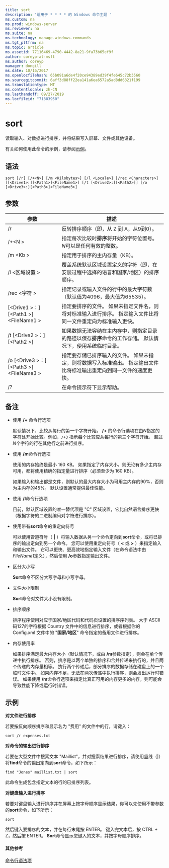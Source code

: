 ```yaml
---
title: sort
description: '适用于 * * * * 的 Windows 命令主题 '
ms.custom: na
ms.prod: windows-server
ms.reviewer: na
ms.suite: na
ms.technology: manage-windows-commands
ms.tgt_pltfrm: na
ms.topic: article
ms.assetid: 77116469-4790-4442-8a21-9fa73b65ef9f
author: coreyp-at-msft
ms.author: coreyp
manager: dongill
ms.date: 10/16/2017
ms.openlocfilehash: 65b091a6de4f20ce94389ed39f4fe645c72b3560
ms.sourcegitcommit: 6aff3d88ff22ea141a6ea6572a5ad8dd6321f199
ms.translationtype: MT
ms.contentlocale: zh-CN
ms.lasthandoff: 09/27/2019
ms.locfileid: "71383950"
---
```

# <a name="sort"></a>sort



读取输入、对数据进行排序，并将结果写入屏幕、文件或其他设备。

有关如何使用此命令的示例，请参阅[示例](#BKMK_examples)。

## <a name="syntax"></a>语法

```
sort [/r] [/+<N>] [/m <Kilobytes>] [/l <Locale>] [/rec <Characters>] [[<Drive1>:][<Path1>]<FileName1>] [/t [<Drive2>:][<Path2>]] [/o [<Drive3>:][<Path3>]<FileName3>]
```

## <a name="parameters"></a>参数

|参数|描述|
|---------|-----------|
|/r|反转排序顺序（即，从 Z 到 A，从9到0）。|
|/+\<N >|指定每次比较时**排序**将开始的字符位置号。 *N*可以是任何有效的整数。|
|/m \<Kb >|指定用于排序的主内存量（KB）。|
|/l \<区域设置 >|覆盖系统默认区域设置定义的字符（即，在安装过程中选择的语言和国家/地区）的排序顺序。|
|/rec \<字符 >|指定记录或输入文件的行中的最大字符数（默认值为4096，最大值为65535）。|
|[\<Drive1 >：][\<Path1 >]\<FileName1 >|指定要排序的文件。 如果未指定文件名，则将对标准输入进行排序。 指定输入文件比将同一文件重定向为标准输入更快。|
|/t [\<Drive2 >：] [\<Path2 >]|如果数据无法容纳在主内存中，则指定目录的路径以保存**排序**命令的工作存储。 默认情况下，使用系统临时目录。|
|/o [\<Drive3 >：] [\<Path3 >]\<FileName3 >|指定要存储已排序输入的文件。 如果未指定，则将数据写入标准输出。 指定输出文件比将标准输出重定向到同一文件的速度更快。|
|/?|在命令提示符下显示帮助。|

## <a name="remarks"></a>备注

-   使用 **/+** 命令行选项

    默认情况下，比较从每行的第一个字符开始。 **/+** 的命令行选项在由*N*指定的字符处开始比较。例如，`/+3` 指示每个比较应从每行的第三个字符开始。 超过*N*个字符的行在其他行之前进行排序。
-   使用 **/m**命令行选项

    使用的内存始终是最小 160 KB。 如果指定了内存大小，则无论有多少主内存可用，都将使用精确的指定量进行排序（必须至少为 160 KB）。

    如果输入和输出都是文件，则默认的最大内存大小为可用主内存的90%，否则为主内存的45%。 默认设置通常提供最佳性能。
-   使用 **/l**命令行选项

    目前，默认区域设置的唯一替代项是 "C" 区域设置，它比自然语言排序更快（根据字符的二进制编码对字符进行排序）。
-   使用带有**sort**命令的重定向符号

    可以使用管道符号（ **|** ）将输入数据从另一个命令定向到**sort**命令，或将已排序的输出定向到另一个命令。 您可以使用重定向符号（ **<** 或 **>** ）来指定输入和输出文件。 它可以更快、更高效地指定输入文件（在命令语法中由*FileName1*定义），然后使用 **/o**参数指定输出文件。
-   区分大小写

    **Sort**命令不区分大写字母和小写字母。
-   文件大小限制

    **Sort**命令对文件大小没有限制。
-   排序顺序

    排序程序使用对应于国家/地区代码和代码页设置的排序序列表。 大于 ASCII 码127的字符根据 Country 文件中的信息进行排序，或者根据你的 Config.xml 文件中的 "**国家/地区**" 命令指定的备用文件进行排序。
-   内存使用率

    如果排序满足最大内存大小（默认情况下，或由 **/m**参数指定），则会在单个传递中执行排序。 否则，排序是以两个单独的排序和合并传递来执行的，并且两个传递的内存量相等。 执行两个传递后，部分排序的数据存储在磁盘上的一个临时文件中。 如果内存不足，无法在两次传递中执行排序，则会发出运行时错误。 如果使用 **/m**命令行选项来指定比真正可用的内存更多的内存，则可能会导致性能下降或运行时错误。

## <a name="BKMK_examples"></a>示例

**对文件进行排序**

若要按反向顺序排序和显示名为 "费用" 的文件中的行，请键入：

`sort /r expenses.txt`

**对命令的输出进行排序**

若要在大型文件中搜索文本 "Maillist"，并对搜索结果进行排序，请使用竖线（|）将**find**命令的输出定向到**sort**命令，如下所示：

`find "Jones" maillist.txt | sort`

此命令生成包含指定文本的行的已排序列表。

**对键盘输入进行排序**

若要对键盘输入进行排序并在屏幕上按字母顺序显示结果，你可以先使用不带参数的**sort**命令，如下所示：

`sort`

然后键入要排序的文本，并在每行末尾按 ENTER。 键入完文本后，按 CTRL + Z，然后按 ENTER。 **Sort**命令显示您键入的文本，并按字母顺序排序。

#### <a name="additional-references"></a>其他参考

[命令行语法项](command-line-syntax-key.md)
